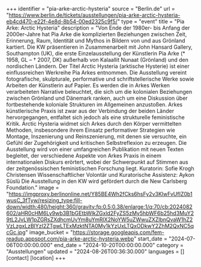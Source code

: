 +++
identifier = "pia-arke-arctic-hysteria"
source = "Berlin.de"
url = "https://www.berlin.de/tickets/ausstellungen/pia-arke-arctic-hysteria-eb4cd470-e22f-4e8d-8b54-00ed2325c9f5/"
type = "event"
title = "Pia Arke: Arctic Hysteria"
description = "Von Ende der 1980er- bis Anfang der 2000er-Jahre hat Pia Arke die komplizierten Beziehungen zwischen Zeit, Erinnerung, Raum, Identität und Mythos in Bildern von und aus Grönland kartiert.
Die KW präsentieren in Zusammenarbeit mit John Hansard Gallery, Southampton (UK), die erste Einzelausstellung der Künstlerin Pia Arke (* 1958, GL – † 2007, DK) außerhalb von Kalaallit Nunaat (Grönland) und den nordischen Ländern.
Der Titel Arctic Hysteria (arktische Hysterie) ist einer einflussreichen Werkreihe Pia Arkes entnommen. Die Ausstellung vereint fotografische, skulpturale, performative und schriftstellerische Werke sowie Arbeiten der Künstlerin auf Papier. Es werden die in Arkes Werken verarbeiteten Narrative beleuchtet, die sich um die kolonialen Beziehungen zwischen Grönland und Dänemark ranken, auch um eine Diskussion über fortbestehende koloniale Strukturen im Allgemeinen anzustoßen. Arkes künstlerische Praxis ist zwar aus der Verbindung der beiden Länder hervorgegangen, entfaltet sich jedoch als eine strukturelle feministische Kritik. Arctic Hysteria widmet sich Arkes durch den Körper vermittelten Methoden, insbesondere ihrem Einsatz performativer Strategien wie Montage, Inszenierung und Reinszenierung, mit denen sie versuchte, ein Gefühl der Zugehörigkeit und kritischen Selbstreflexion zu erzeugen.
Die Ausstellung wird von einer umfangreichen Publikation mit neuen Texten begleitet, der verschiedene Aspekte von Arkes Praxis in einem internationalen Diskurs erörtert, wobei der Schwerpunkt auf Stimmen aus der zeitgenössischen feministischen Forschung liegt.
Kuratorin: Sofie Krogh Christensen
Wissenschaftlicher Volontär und Kuratorische Assistenz: Aykon Süslü
Die Ausstellung in den KW wird gefördert durch die New Carlsberg Foundation."
image = "https://imgproxy.berlinonline.net/Y85BE4Wh2fCks6hsFy2v3KlwFvUfIZ0b1wusC_3fTyw/resizing_type:fill-down/width:480/height:360/gravity:fp:0.5:0.38/enlarge:1/q:70/cb:2024082602/aHR0cHM6Ly9wb3B1bGEtbWlkZGxld2FyZS5zMy5hbWF6b25hd3MuY29tL2JvLW1pZGRsZXdhcmUvYm8uYmRlX2NoYW5uZWwuZXZlbnQvaW1hZ2VzLzgxLzBlYzI2ZTgwLTExMzktNTA0My1kYzUxLTQxODkwY2ZhM2QxNC5qcGc.jpg"
image_bucket = "https://storage.googleapis.com/fem-readup.appspot.com/pia-arke-arctic-hysteria.webp"
start_date = "2024-07-06T00:00:00.000"
end_date = "2024-10-20T00:00:00.000"
category = "Ausstellungen"
updated = "2024-08-26T00:36:30.000"
languages = []
[contact]
[location]
+++